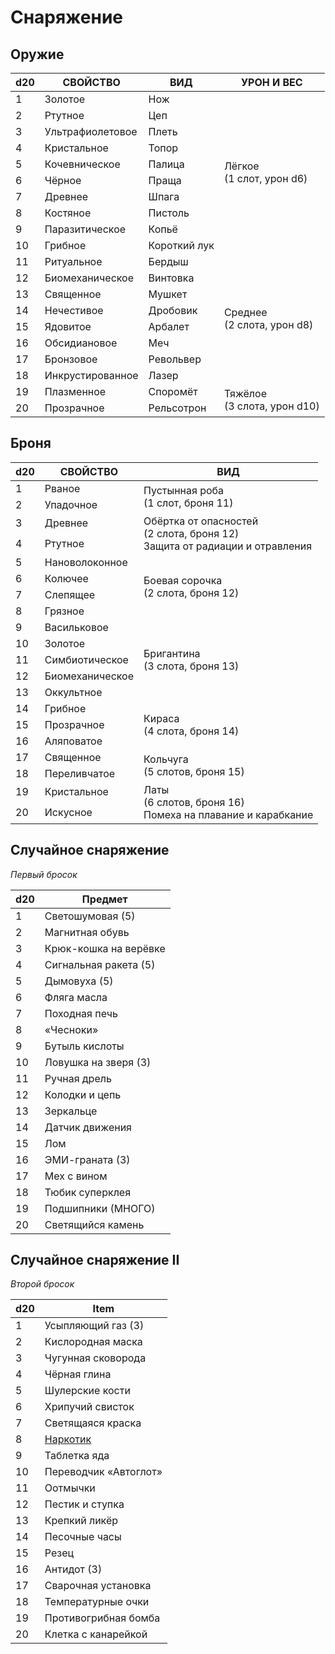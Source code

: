 # Снаряжение
## Оружие
<table>
<thead><tr><th>d20</th><th>СВОЙСТВО</th><th>ВИД</th><th>УРОН И ВЕС</th></th></thead>
<tr><td>1</td><td>Золотое</td><td>Нож</td><td rowspan="10">Лёгкое<br />(1 слот, урон d6)</td></tr>
<tr><td>2</td><td>Ртутное</td><td>Цеп</td></tr>
<tr><td>3</td><td>Ультрафиолетовое</td><td>Плеть</td></tr>
<tr><td>4</td><td>Кристальное</td><td>Топор</td></tr>
<tr><td>5</td><td>Кочевническое</td><td>Палица</td></tr>
<tr><td>6</td><td>Чёрное</td><td>Праща</td></tr>
<tr><td>7</td><td>Древнее</td><td>Шпага</td></tr>
<tr><td>8</td><td>Костяное</td><td>Пистоль</td></tr>
<tr><td>9</td><td>Паразитическое</td><td>Копьё</td></tr>
<tr><td>10</td><td>Грибное</td><td>Короткий лук</td></tr>
<tr><td>11</td><td>Ритуальное</td><td>Бердыш</td><td rowspan="8">Среднее<br />(2 слота, урон d8)</td></tr>
<tr><td>12</td><td>Биомеханическое</td><td>Винтовка</td></tr>
<tr><td>13</td><td>Священное</td><td>Мушкет</td></tr>
<tr><td>14</td><td>Нечестивое</td><td>Дробовик</td></tr>
<tr><td>15</td><td>Ядовитое</td><td>Арбалет</td></tr>
<tr><td>16</td><td>Обсидиановое</td><td>Меч</td></tr>
<tr><td>17</td><td>Бронзовое</td><td>Револьвер</td></tr>
<tr><td>18</td><td>Инкрустированное</td><td>Лазер</td></tr>
<tr><td>19</td><td>Плазменное</td><td>Споромёт</td><td rowspan="2">Тяжёлое<br />(3 слота, урон d10)</td></tr>
<tr><td>20</td><td>Прозрачное</td><td>Рельсотрон</td></tr>
</table>

## Броня
<table>
<thead><tr><th>d20</th><th>СВОЙСТВО</th><th>ВИД</th></tr></thead>
<tr><td>1</td><td>Рваное</td><td rowspan="2">Пустынная роба<br />(1 слот, броня 11)</td></tr>
<tr><td>2</td><td>Упадочное</td></tr>
<tr><td>3</td><td>Древнее</td><td rowspan="2">Обёртка от опасностей<br />(2 слота, броня 12)<br />Защита от радиации и отравления</td></tr>
<tr><td>4</td><td>Ртутное</td></tr>
<tr><td>5</td><td>Нановолоконное</td><td rowspan="4">Боевая сорочка<br />(2 слота, броня 12)</td></tr>
<tr><td>6</td><td>Колючее</td></tr>
<tr><td>7</td><td>Слепящее</td></tr>
<tr><td>8</td><td>Грязное</td></tr>
<tr><td>9</td><td>Васильковое</td><td rowspan="5">Бригантина<br />(3 слота, броня 13)</td></tr>
<tr><td>10</td><td>Золотое</td></tr>
<tr><td>11</td><td>Симбиотическое</td></tr>
<tr><td>12</td><td>Биомеханическое</td></tr>
<tr><td>13</td><td>Оккультное</td></tr>
<tr><td>14</td><td>Грибное</td><td rowspan="3">Кираса<br />(4 слота, броня 14)</td></tr>
<tr><td>15</td><td>Прозрачное</td></tr>
<tr><td>16</td><td>Аляповатое</td></tr>
<tr><td>17</td><td>Священное</td><td rowspan="2">Кольчуга<br />(5 слотов, броня 15)</td></tr>
<tr><td>18</td><td>Переливчатое</td></tr>
<tr><td>19</td><td>Кристальное</td><td rowspan="2">Латы<br />(6 слотов, броня 16)<br />Помеха на плавание и карабкание</td></tr>
<tr><td>20</td><td>Искусное</td></tr>
</table>

## Случайное снаряжение
_Первый бросок_

<table>
<thead><th>d20</th><th>Предмет</th></thead>
<tr><td>1</td><td>Светошумовая (5)</td></tr>
<tr><td>2</td><td>Магнитная обувь</td></tr>
<tr><td>3</td><td>Крюк-кошка на верёвке</td></tr>
<tr><td>4</td><td>Сигнальная ракета (5)</td></tr>
<tr><td>5</td><td>Дымовуха (5)</td></tr>
<tr><td>6</td><td>Фляга масла</td></tr>
<tr><td>7</td><td>Походная печь</td></tr>
<tr><td>8</td><td>«Чесноки»</td></tr>
<tr><td>9</td><td>Бутыль кислоты</td></tr>
<tr><td>10</td><td>Ловушка на зверя (3)</td></tr>
<tr><td>11</td><td>Ручная дрель</td></tr>
<tr><td>12</td><td>Колодки и цепь</td></tr>
<tr><td>13</td><td>Зеркальце</td></tr>
<tr><td>14</td><td>Датчик движения</td></tr>
<tr><td>15</td><td>Лом</td></tr>
<tr><td>16</td><td>ЭМИ-граната (3)</td></tr>
<tr><td>17</td><td>Мех с вином</td></tr>
<tr><td>18</td><td>Тюбик суперклея</td></tr>
<tr><td>19</td><td>Подшипники (МНОГО)</td></tr>
<tr><td>20</td><td>Светящийся камень</td></tr>
</table>

## Случайное снаряжение II
_Второй бросок_

<table>
<thead><th>d20</th><th>Item</th></thead>
<tr><td>1</td><td>Усыпляющий газ (3)</td></tr>
<tr><td>2</td><td>Кислородная маска</td></tr>
<tr><td>3</td><td>Чугунная сковорода</td></tr>
<tr><td>4</td><td>Чёрная глина</td></tr>
<tr><td>5</td><td>Шулерские кости</td></tr>
<tr><td>6</td><td>Хрипучий свисток</td></tr>
<tr><td>7</td><td>Светящаяся краска</td></tr>
<tr><td>8</td><td><a href='#/правила-судье.md?id=наркотики-ваарна'>Наркотик</a></td></tr>
<tr><td>9</td><td>Таблетка яда</td></tr>
<tr><td>10</td><td>Переводчик «Автоглот»</td></tr>
<tr><td>11</td><td>Оотмычки</td></tr>
<tr><td>12</td><td>Пестик и ступка</td></tr>
<tr><td>13</td><td>Крепкий ликёр</td></tr>
<tr><td>14</td><td>Песочные часы</td></tr>
<tr><td>15</td><td>Резец</td></tr>
<tr><td>16</td><td>Антидот (3)</td></tr>
<tr><td>17</td><td>Сварочная установка</td></tr>
<tr><td>18</td><td>Температурные очки</td></tr>
<tr><td>19</td><td>Противогрибная бомба</td></tr>
<tr><td>20</td><td>Клетка с канарейкой</td></tr>
</table>
